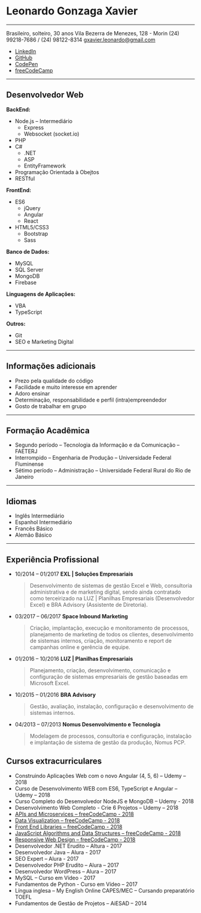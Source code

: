 # Leonardo Gonzaga Xavier

---

Brasileiro, solteiro, 30 anos
Vila Bezerra de Menezes, 128 - Morin
(24) 99218-7686 / (24) 98122-8314
gxavier.leonardo@gmail.com

- [LinkedIn](http://br.linkedin.com/in/leonardogonzagaxavier)
- [GitHub](https://github.com/xavierleonardo)
- [CodePen](https://codepen.io/collection/nmWyWV/)
- [freeCodeCamp](https://www.freecodecamp.org/xavierleonardo)

---

## Desenvolvedor Web

**BackEnd:**

- Node.js – Intermediário
  - Express
  - Websocket (socket.io)
- PHP
- C#
  - .NET
  - ASP
  - EntityFramework
- Programação Orientada à Obejtos
- RESTful

**FrontEnd:**

- ES6
  - jQuery
  - Angular
  - React
- HTML5/CSS3
  - Bootstrap
  - Sass

**Banco de Dados:**

- MySQL
- SQL Server
- MongoDB
- Firebase

**Linguagens de Aplicações:**

- VBA
- TypeScript

**Outros:**

- Git
- SEO e Marketing Digital

---

## Informações adicionais

- Prezo pela qualidade do código
- Facilidade e muito interesse em aprender
- Adoro ensinar
- Determinação, responsabilidade e perfil (intra)empreendedor
- Gosto de trabalhar em grupo

---

## Formação Acadêmica

- Segundo período – Tecnologia da Informação e da Comunicação – FAETERJ
- Interrompido – Engenharia de Produção – Universidade Federal Fluminense
- Sétimo período – Administração – Universidade Federal Rural do Rio de Janeiro

---

## Idiomas

- Inglês Intermediário
- Espanhol Intermediário
- Francês Básico
- Alemão Básico

---

## Experiência Profissional

- 10/2014 – 01/2017 **EXL | Soluções Empresariais**

  > Desenvolvimento de sistemas de gestão Excel e Web, consultoria administrativa e de marketing digital, sendo ainda contratado como terceirizado na LUZ | Planilhas Empresariais (Desenvolvedor Excel) e BRA Advisory (Assistente de Diretoria).

- 03/2017 – 06/2017 **Space Inbound Marketing**

  > Criação, implantação, execução e monitoramento de processos, planejamento de marketing de todos os clientes, desenvolvimento de sistemas internos, criação, monitoramento e report de campanhas online e gerência de equipe.

- 01/2016 – 10/2016 **LUZ | Planilhas Empresariais**

  > Planejamento, criação, desenvolvimento, comunicação e configuração de sistemas empresariais de gestão baseadas em Microsoft Excel.

- 10/2015 – 01/2016 **BRA Advisory**

  > Gestão, avaliação, instalação, configuração e desenvolvimento de sistemas internos.

- 04/2013 – 07/2013 **Nomus Desenvolvimento e Tecnologia**
  > Modelagem de processos, consultoria e configuração, instalação e implantação de sistema de gestão da produção, Nomus PCP.

## Cursos extracurriculares

- Construindo Aplicações Web com o novo Angular (4, 5, 6) – Udemy – 2018
- Curso de Desenvolvimento WEB com ES6, TypeScript e Angular – Udemy – 2018
- Curso Completo do Desenvolvedor NodeJS e MongoDB – Udemy - 2018
- Desenvolvimento Web Completo - Crie 6 Projetos – Udemy – 2018
- [APIs and Microservices – freeCodeCamp - 2018](https://www.freecodecamp.org/certification/xavierleonardo/apis-and-microservices)
- [Data Visualization – freeCodeCamp - 2018](https://www.freecodecamp.org/certification/xavierleonardo/data-visualization)
- [Front End Libraries – freeCodeCamp - 2018](https://www.freecodecamp.org/certification/xavierleonardo/front-end-libraries)
- [JavaScript Algorithms and Data Structures – freeCodeCamp - 2018](https://www.freecodecamp.org/certification/xavierleonardo/javascript-algorithms-and-data-structures)
- [Responsive Web Design – freeCodeCamp - 2018](https://www.freecodecamp.org/certification/xavierleonardo/responsive-web-design)
- Desenvolvedor .NET Erudito – Altura - 2017
- Desenvolvedor Java – Alura - 2017
- SEO Expert – Alura - 2017
- Desenvolvedor PHP Erudito – Alura – 2017
- Desenvolvedor WordPress – Alura – 2017
- MySQL – Curso em Vídeo - 2017
- Fundamentos de Python - Curso em Vídeo – 2017
- Língua inglesa – My English Online CAPES/MEC – Cursando preparatório TOEFL
- Fundamentos de Gestão de Projetos – AiESAD – 2014
